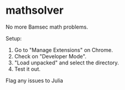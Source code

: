 # mathsolver
No more Bamsec math problems.

Setup:
1. Go to "Manage Extensions" on Chrome.
2. Check on "Developer Mode".
3. "Load unpacked" and select the directory.
4. Test it out.

Flag any issues to Julia